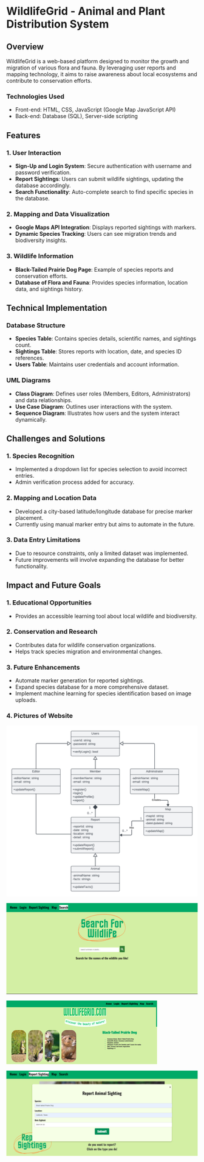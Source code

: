 # WildlifeGrid - Animal and Plant Distribution System

## Overview

WildlifeGrid is a web-based platform designed to monitor the growth and migration of various flora and fauna. By leveraging user reports and mapping technology, it aims to raise awareness about local ecosystems and contribute to conservation efforts.

### Technologies Used
- Front-end: HTML, CSS, JavaScript (Google Map JavaScript API)
- Back-end: Database (SQL), Server-side scripting

## Features

### **1. User Interaction**

- **Sign-Up and Login System**: Secure authentication with username and password verification.
- **Report Sightings**: Users can submit wildlife sightings, updating the database accordingly.
- **Search Functionality**: Auto-complete search to find specific species in the database.

### **2. Mapping and Data Visualization**

- **Google Maps API Integration**: Displays reported sightings with markers.
- **Dynamic Species Tracking**: Users can see migration trends and biodiversity insights.

### **3. Wildlife Information**

- **Black-Tailed Prairie Dog Page**: Example of species reports and conservation efforts.
- **Database of Flora and Fauna**: Provides species information, location data, and sightings history.

## Technical Implementation

### **Database Structure**

- **Species Table**: Contains species details, scientific names, and sightings count.
- **Sightings Table**: Stores reports with location, date, and species ID references.
- **Users Table**: Maintains user credentials and account information.

### **UML Diagrams**

- **Class Diagram**: Defines user roles (Members, Editors, Administrators) and data relationships.
- **Use Case Diagram**: Outlines user interactions with the system.
- **Sequence Diagram**: Illustrates how users and the system interact dynamically.

## Challenges and Solutions

### **1. Species Recognition**

- Implemented a dropdown list for species selection to avoid incorrect entries.
- Admin verification process added for accuracy.

### **2. Mapping and Location Data**

- Developed a city-based latitude/longitude database for precise marker placement.
- Currently using manual marker entry but aims to automate in the future.

### **3. Data Entry Limitations**

- Due to resource constraints, only a limited dataset was implemented.
- Future improvements will involve expanding the database for better functionality.

## Impact and Future Goals

### **1. Educational Opportunities**

- Provides an accessible learning tool about local wildlife and biodiversity.

### **2. Conservation and Research**

- Contributes data for wildlife conservation organizations.
- Helps track species migration and environmental changes.

### **3. Future Enhancements**

- Automate marker generation for reported sightings.
- Expand species database for a more comprehensive dataset.
- Implement machine learning for species identification based on image uploads.

### **4. Pictures of Website**

![Alt text](diagram1.png)

![Alt text](wildlife1.png)

![Alt text](WILDLIFE2.png)

![Alt text](wildlife4.png)




